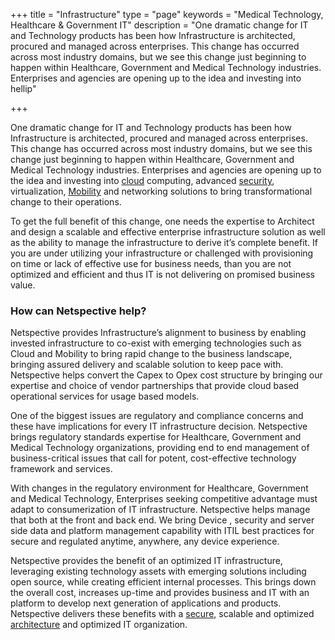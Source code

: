 +++
title = "Infrastructure"
type = "page"
keywords = "Medical Technology, Healthcare & Government IT"
description = "One dramatic change for IT and Technology products has been how Infrastructure is architected, procured and managed across enterprises. This change has occurred across most industry domains, but we see this change just beginning to happen within Healthcare, Government and Medical Technology industries. Enterprises and agencies are opening up to the idea and investing into hellip"

+++

One dramatic change for IT and Technology products has been how Infrastructure is architected, procured and managed across enterprises. This change has occurred across most industry domains, but we see this change just beginning to happen within Healthcare, Government and Medical Technology industries. Enterprises and agencies are opening up to the idea and investing into [cloud](/technology-services/deployment/cloud/) computing, advanced [security](/technology-services/deployment/security/), virtualization, [Mobility](/technology-services/development/mobility/) and networking solutions to bring transformational change to their operations.

To get the full benefit of this change, one needs the expertise to Architect and design a scalable and effective enterprise infrastructure solution as well as the ability to manage the infrastructure to derive it’s complete benefit. If you are under utilizing your infrastructure or challenged with provisioning on time or lack of effective use for business needs, than you are not optimized and efficient and thus IT is not delivering on promised business value.

### How can Netspective help?

Netspective provides Infrastructure’s alignment to business by enabling invested infrastructure to co-exist with emerging technologies such as Cloud and Mobility to bring rapid change to the business landscape, bringing assured delivery and scalable solution to keep pace with. Netspective helps convert the Capex to Opex cost structure by bringing our expertise and choice of vendor partnerships that provide cloud based operational services for usage based models.

One of the biggest issues are regulatory and compliance concerns and these have implications for every IT infrastructure decision. Netspective brings regulatory standards expertise for Healthcare, Government and Medical Technology organizations, providing end to end management of business-critical issues that call for potent, cost-effective technology framework and services.

With changes in the regulatory environment for Healthcare, Government and Medical Technology, Enterprises seeking competitive advantage must adapt to consumerization of IT infrastructure. Netspective helps manage that both at the front and back end. We bring Device , security and server side data and platform management capability with ITIL best practices for secure and regulated anytime, anywhere, any device experience.

Netspective provides the benefit of an optimized IT infrastructure, leveraging existing technology assets with emerging solutions including open source, while creating efficient internal processes. This brings down the overall cost, increases up-time and provides business and IT with an platform to develop next generation of applications and products. Netspective delivers these benefits with a [secure](/technology-services/deployment/security/), scalable and optimized [architecture](/technology-services/development/architecture/) and optimized IT organization.